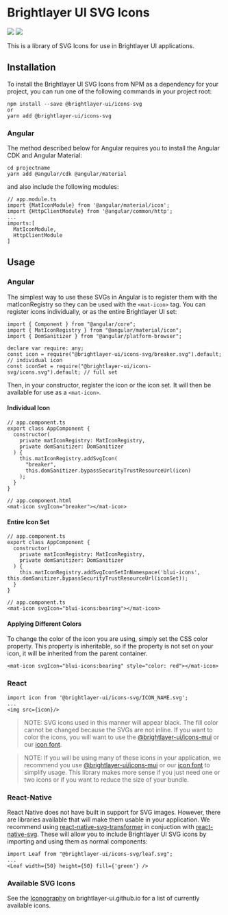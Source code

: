 # Brightlayer UI SVG Icons

[![](https://img.shields.io/npm/v/@brightlayer-ui/icons-svg.svg?label=@brightlayer-ui/icons-svg&style=flat)](https://www.npmjs.com/package/@brightlayer-ui/icons-svg)
[![](https://img.shields.io/circleci/project/github/etn-ccis/blui-icons/master.svg?style=flat)](https://circleci.com/gh/etn-ccis/blui-icons/tree/master)

This is a library of SVG Icons for use in Brightlayer UI applications.

## Installation

To install the Brightlayer UI SVG Icons from NPM as a dependency for your project, you can run one of the following commands in your project root:

```
npm install --save @brightlayer-ui/icons-svg
or
yarn add @brightlayer-ui/icons-svg
```

### Angular

The method described below for Angular requires you to install the Angular CDK and Angular Material:

```
cd projectname
yarn add @angular/cdk @angular/material
```

and also include the following modules:

```
// app.module.ts
import {MatIconModule} from '@angular/material/icon';
import {HttpClientModule} from '@angular/common/http';
...
imports:[
  MatIconModule,
  HttpClientModule
]
```

## Usage

### Angular

The simplest way to use these SVGs in Angular is to register them with the matIconRegistry so they can be used with the `<mat-icon>` tag. You can register icons individually, or as the entire Brightlayer UI set:

```
import { Component } from "@angular/core";
import { MatIconRegistry } from "@angular/material/icon";
import { DomSanitizer } from "@angular/platform-browser";

declare var require: any;
const icon = require("@brightlayer-ui/icons-svg/breaker.svg").default; // individual icon
const iconSet = require("@brightlayer-ui/icons-svg/icons.svg").default; // full set
```

Then, in your constructor, register the icon or the icon set. It will then be available for use as a `<mat-icon>`.

#### Individual Icon

```
// app.component.ts
export class AppComponent {
  constructor(
    private matIconRegistry: MatIconRegistry,
    private domSanitizer: DomSanitizer
  ) {
    this.matIconRegistry.addSvgIcon(
      "breaker",
      this.domSanitizer.bypassSecurityTrustResourceUrl(icon)
    );
  }
}
```

```
// app.component.html
<mat-icon svgIcon="breaker"></mat-icon>
```

#### Entire Icon Set

```
// app.component.ts
export class AppComponent {
  constructor(
    private matIconRegistry: MatIconRegistry,
    private domSanitizer: DomSanitizer
  ) {
    this.matIconRegistry.addSvgIconSetInNamespace('blui-icons', this.domSanitizer.bypassSecurityTrustResourceUrl(iconSet));
  }
}
```

```
// app.component.ts
<mat-icon svgIcon="blui-icons:bearing"></mat-icon>
```

#### Applying Different Colors

To change the color of the icon you are using, simply set the CSS color property. This property is inheritable, so if the property is not set on your icon, it will be inherited from the parent container.

```
<mat-icon svgIcon="blui-icons:bearing" style="color: red"></mat-icon>
```

### React

```
import icon from '@brightlayer-ui/icons-svg/ICON_NAME.svg';
...
<img src={icon}/>
```

> NOTE: SVG icons used in this manner will appear black. The fill color cannot be changed because the SVGs are not inline. If you want to color the icons, you will want to use the [@brightlayer-ui/icons-mui](https://www.npmjs.com/package/@brightlayer-ui/icons-mui) or our [icon font](https://www.npmjs.com/package/@brightlayer-ui/icons).

> NOTE: If you will be using many of these icons in your application, we recommend you use [@brightlayer-ui/icons-mui](https://www.npmjs.com/package/@brightlayer-ui/icons-mui) or our [icon font](https://www.npmjs.com/package/@brightlayer-ui/icons) to simplify usage. This library makes more sense if you just need one or two icons or if you want to reduce the size of your bundle.

### React-Native

React Native does not have built in support for SVG images. However, there are libraries available that will make them usable in your application. We recommend using [react-native-svg-transformer](https://github.com/kristerkari/react-native-svg-transformer) in conjuction with [react-native-svg](https://github.com/react-native-community/react-native-svg). These will allow you to include Brightlayer UI SVG icons by importing and using them as normal components:

```
import Leaf from "@brightlayer-ui/icons-svg/leaf.svg";
...
<Leaf width={50} height={50} fill={'green'} />
```

### Available SVG Icons

See the [Iconography](https://brightlayer-ui.github.io/style/iconography) on brightlayer-ui.github.io for a list of currently available icons.
